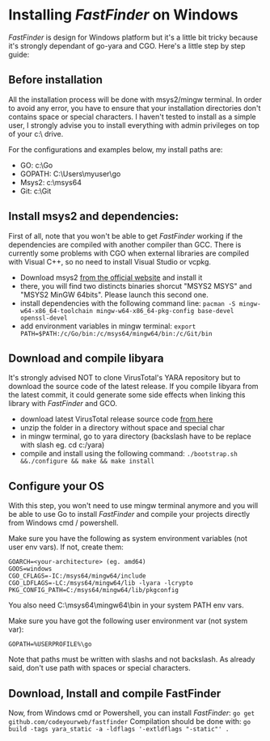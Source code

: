 
# Installing _FastFinder_ on Windows

_FastFinder_ is design for Windows platform but it's a little bit tricky because it's strongly dependant of go-yara and CGO. Here's a little step by step guide: 

## Before installation

All the installation process will be done with msys2/mingw terminal. In order to avoid any error, you have to ensure that your installation directories don't contains space or special characters. I haven't tested to install as a simple user, I strongly advise you to install everything with admin privileges on top of your c:\ drive.

For the configurations and examples below, my install paths are:

* GO: c:\Go
* GOPATH: C:\Users\myuser\go
* Msys2: c:\msys64
* Git: c:\Git 

## Install msys2 and dependencies:

First of all, note that you won't be able to get _FastFinder_ working if the dependencies are compiled with another compiler than GCC. There is currently some problems with CGO when external libraries are compiled with Visual C++, so no need to install Visual Studio or vcpkg.

* Download msys2 [from the official website](https://www.msys2.org/) and install it
* there, you will find two distincts binaries shorcut "MSYS2 MSYS" and "MSYS2 MinGW 64bits". Please launch this second one.
* install dependencies with the following command line: `pacman -S mingw-w64-x86_64-toolchain mingw-w64-x86_64-pkg-config base-devel openssl-devel`
* add environment variables in mingw terminal: `export PATH=$PATH:/c/Go/bin:/c/msys64/mingw64/bin:/c/Git/bin`

## Download and compile libyara

It's strongly advised NOT to clone VirusTotal's YARA repository but to download the source code of the latest release. If you compile libyara from the latest commit, it could generate some side effects when linking this library with _FastFinder_ and GCO.

* download latest VirusTotal release source code [from here](https://github.com/VirusTotal/yara/releases)
* unzip the folder in a directory without space and special char
* in mingw terminal, go to yara directory (backslash have to be replace with slash eg. cd c:/yara)
* compile and install using the following command: `./bootstrap.sh &&./configure && make && make install`  

## Configure your OS

With this step, you won't need to use mingw terminal anymore and you will be able to use Go to install _FastFinder_ and compile your projects directly from Windows cmd / powershell.

Make sure you have the following as system environment variables (not user env vars). If not, create them:
```
GOARCH=<your-architecture> (eg. amd64)
GOOS=windows
CGO_CFLAGS=-IC:/msys64/mingw64/include
CGO_LDFLAGS=-LC:/msys64/mingw64/lib -lyara -lcrypto
PKG_CONFIG_PATH=C:/msys64/mingw64/lib/pkgconfig
```
You also need C:\msys64\mingw64\bin in your system PATH env vars.

Make sure you have got the following user environment var (not system var):

    GOPATH=%USERPROFILE%\go

Note that paths must be written with slashs and not backslash. As already said, don't use path with spaces or special characters.

## Download, Install and compile FastFinder
Now, from Windows cmd or Powershell, you can install _FastFinder_: `go get github.com/codeyourweb/fastfinder`
Compilation should be done with: `go build -tags yara_static -a -ldflags '-extldflags "-static"' .` 
